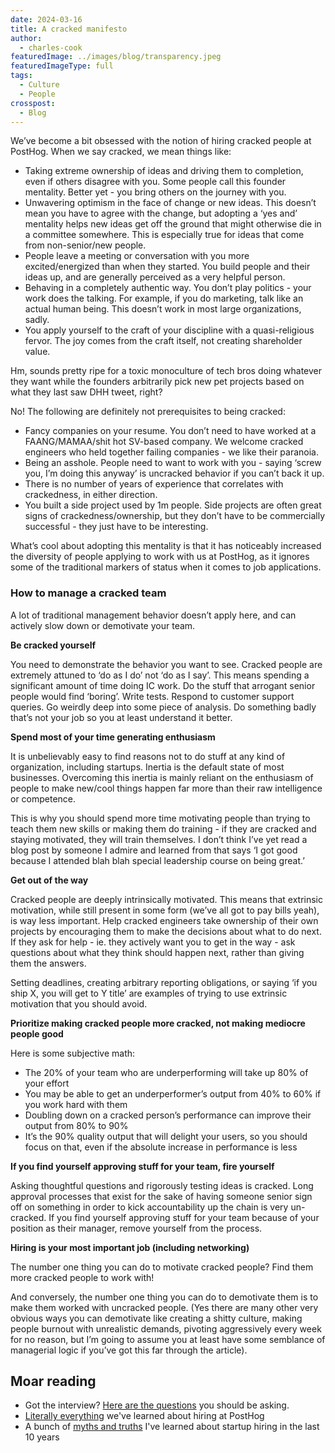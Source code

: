 ```yaml
---
date: 2024-03-16
title: A cracked manifesto
author:
  - charles-cook
featuredImage: ../images/blog/transparency.jpeg
featuredImageType: full
tags:
  - Culture
  - People
crosspost:
  - Blog      
---
```


We’ve become a bit obsessed with the notion of hiring cracked people at PostHog. When we say cracked, we mean things like:

- Taking extreme ownership of ideas and driving them to completion, even if others disagree with you. Some people call this founder mentality. Better yet - you bring others on the journey with you. 
- Unwavering optimism in the face of change or new ideas. This doesn’t mean you have to agree with the change, but adopting a ‘yes and’ mentality helps new ideas get off the ground that might otherwise die in a committee somewhere. This is especially true for ideas that come from non-senior/new people. 
- People leave a meeting or conversation with you more excited/energized than when they started. You build people and their ideas up, and are generally perceived as a very helpful person. 
- Behaving in a completely authentic way. You don’t play politics - your work does the talking. For example, if you do marketing, talk like an actual human being. This doesn’t work in most large organizations, sadly.
- You apply yourself to the craft of your discipline with a quasi-religious fervor. The joy comes from the craft itself, not creating shareholder value.  

Hm, sounds pretty ripe for a toxic monoculture of tech bros doing whatever they want while the founders arbitrarily pick new pet projects based on what they last saw DHH tweet, right?

No! The following are definitely not prerequisites to being cracked:

- Fancy companies on your resume. You don’t need to have worked at a FAANG/MAMAA/shit hot SV-based company. We welcome cracked engineers who held together failing companies - we like their paranoia. 
- Being an asshole. People need to want to work with you - saying ‘screw you, I’m doing this anyway’ is uncracked behavior if you can’t back it up. 
- There is no number of years of experience that correlates with crackedness, in either direction. 
- You built a side project used by 1m people. Side projects are often great signs of crackedness/ownership, but they don’t have to be commercially successful - they just have to be interesting. 

What’s cool about adopting this mentality is that it has noticeably increased the diversity of people applying to work with us at PostHog, as it ignores some of the traditional markers of status when it comes to job applications.

### How to manage a cracked team

A lot of traditional management behavior doesn’t apply here, and can actively slow down or demotivate your team.

**Be cracked yourself**

You need to demonstrate the behavior you want to see. Cracked people are extremely attuned to ‘do as I do’ not ‘do as I say’. This means spending a significant amount of time doing IC work. Do the stuff that arrogant senior people would find ‘boring’. Write tests. Respond to customer support queries. Go weirdly deep into some piece of analysis. Do something badly that’s not your job so you at least understand it better. 

**Spend most of your time generating enthusiasm**

It is unbelievably easy to find reasons not to do stuff at any kind of organization, including startups. Inertia is the default state of most businesses. Overcoming this inertia is mainly reliant on the enthusiasm of people to make new/cool things happen far more than their raw intelligence or competence. 

This is why you should spend more time motivating people than trying to teach them new skills or making them do training - if they are cracked and staying motivated, they will train themselves. I don’t think I’ve yet read a blog post by someone I admire and learned from that says ‘I got good because I attended blah blah special leadership course on being great.’

**Get out of the way**

Cracked people are deeply intrinsically motivated. This means that extrinsic motivation, while still present in some form (we’ve all got to pay bills yeah), is way less important. Help cracked engineers take ownership of their own projects by encouraging them to make the decisions about what to do next. If they ask for help - ie. they actively want you to get in the way - ask questions about what they think should happen next, rather than giving them the answers. 

Setting deadlines, creating arbitrary reporting obligations, or saying ‘if you ship X, you will get to Y title’ are examples of trying to use extrinsic motivation that you should avoid. 

**Prioritize making cracked people more cracked, not making mediocre people good**

Here is some subjective math:

- The 20% of your team who are underperforming will take up 80% of your effort 
- You may be able to get an underperformer’s output from 40% to 60% if you work hard with them
- Doubling down on a cracked person’s performance can improve their output from 80% to 90%
- It’s the 90% quality output that will delight your users, so you should focus on that, even if the absolute increase in performance is less 

**If you find yourself approving stuff for your team, fire yourself**

Asking thoughtful questions and rigorously testing ideas is cracked. Long approval processes that exist for the sake of having someone senior sign off on something in order to kick accountability up the chain is very un-cracked. If you find yourself approving stuff for your team because of your position as their manager, remove yourself from the process. 

**Hiring is your most important job (including networking)**

The number one thing you can do to motivate cracked people? Find them more cracked people to work with! 

And conversely, the number one thing you can do to demotivate them is to make them worked with uncracked people. (Yes there are many other very obvious ways you can demotivate like creating a shitty culture, making people burnout with unrealistic demands, pivoting aggressively every week for no reason, but I’m going to assume you at least have some semblance of managerial logic if you’ve got this far through the article). 

## Moar reading

- Got the interview? [Here are the questions](/founders/what-to-ask-in-interviews) you should be asking. 
- [Literally everything](/newsletter/hiring-at-posthog-lessons) we've learned about hiring at PostHog
- A bunch of [myths and truths](/founders/early-stage-startup-hiring-strategy) I've learned about startup hiring in the last 10 years
